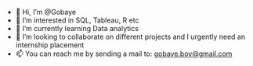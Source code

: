 - 👋 Hi, I’m @Gobaye
- 👀 I’m interested in SQL, Tableau, R etc
- 🌱 I’m currently learning Data analytics
- 💞️ I’m looking to collaborate on different projects and I urgently need  an internship placement
- 📫 You can reach me by sending a mail to: gobaye.boy@gmail.com

<!---
Gobaye/Gobaye is a ✨ special ✨ repository because its `README.md` (this file) appears on your GitHub profile.
You can click the Preview link to take a look at your changes.
--->

